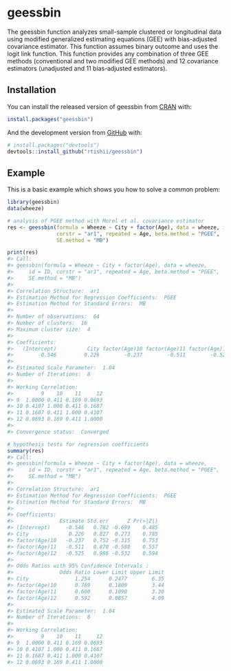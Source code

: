 
<!-- README.md is generated from README.Rmd. Please edit that file -->

# geessbin

<!-- badges: start -->
<!-- badges: end -->

The geessbin function analyzes small-sample clustered or longitudinal
data using modified generalized estimating equations (GEE) with
bias-adjusted covariance estimator. This function assumes binary outcome
and uses the logit link function. This function provides any combination
of three GEE methods (conventional and two modified GEE methods) and 12
covariance estimators (unadjusted and 11 bias-adjusted estimators).

## Installation

You can install the released version of geessbin from
[CRAN](https://CRAN.R-project.org) with:

``` r
install.packages("geessbin")
```

And the development version from [GitHub](https://github.com/) with:

``` r
# install.packages("devtools")
devtools::install_github("rtishii/geessbin")
```

## Example

This is a basic example which shows you how to solve a common problem:

``` r
library(geessbin)
data(wheeze)

# analysis of PGEE method with Morel et al. covariance estimator
res <- geessbin(formula = Wheeze ~ City + factor(Age), data = wheeze, id = ID,
                corstr = "ar1", repeated = Age, beta.method = "PGEE",
                SE.method = "MB")

print(res)
#> Call:
#> geessbin(formula = Wheeze ~ City + factor(Age), data = wheeze, 
#>     id = ID, corstr = "ar1", repeated = Age, beta.method = "PGEE", 
#>     SE.method = "MB")
#> 
#> Correlation Structure:  ar1 
#> Estimation Method for Regression Coefficients:  PGEE 
#> Estimation Method for Standard Errors:  MB 
#> 
#> Number of observations:  64 
#> Number of clusters:  16 
#> Maximum cluster size:  4 
#> 
#> Coefficients:
#>   (Intercept)          City factor(Age)10 factor(Age)11 factor(Age)12 
#>        -0.546         0.226        -0.237        -0.511        -0.525 
#> 
#> Estimated Scale Parameter:  1.04
#> Number of Iterations:  8 
#> 
#> Working Correlation:
#>         9    10    11     12
#> 9  1.0000 0.411 0.169 0.0693
#> 10 0.4107 1.000 0.411 0.1687
#> 11 0.1687 0.411 1.000 0.4107
#> 12 0.0693 0.169 0.411 1.0000
#> 
#> Convergence status:  Converged

# hypothesis tests for regression coefficients
summary(res)
#> Call:
#> geessbin(formula = Wheeze ~ City + factor(Age), data = wheeze, 
#>     id = ID, corstr = "ar1", repeated = Age, beta.method = "PGEE", 
#>     SE.method = "MB")
#> 
#> Correlation Structure:  ar1 
#> Estimation Method for Regression Coefficients:  PGEE 
#> Estimation Method for Standard Errors:  MB 
#> 
#> Coefficients:
#>               Estimate Std.err      Z Pr(>|Z|)
#> (Intercept)     -0.546   0.782 -0.699    0.485
#> City             0.226   0.827  0.273    0.785
#> factor(Age)10   -0.237   0.752 -0.315    0.753
#> factor(Age)11   -0.511   0.870 -0.588    0.557
#> factor(Age)12   -0.525   0.986 -0.532    0.594
#> 
#> Odds Ratios with 95% Confidence Intervals :
#>               Odds Ratio Lower Limit Upper Limit
#> City               1.254      0.2477        6.35
#> factor(Age)10      0.789      0.1809        3.44
#> factor(Age)11      0.600      0.1090        3.30
#> factor(Age)12      0.592      0.0857        4.09
#> 
#> Estimated Scale Parameter:  1.04
#> Number of Iterations:  8 
#> 
#> Working Correlation:
#>         9    10    11     12
#> 9  1.0000 0.411 0.169 0.0693
#> 10 0.4107 1.000 0.411 0.1687
#> 11 0.1687 0.411 1.000 0.4107
#> 12 0.0693 0.169 0.411 1.0000
```
